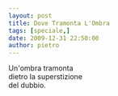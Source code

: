 ```yaml
---
layout: post
title: Dove Tramonta L'Ombra
tags: [speciale,]
date: 2009-12-31 22:50:00
author: pietro
---
```

Un'ombra tramonta<br/>dietro la superstizione<br/>del dubbio.
